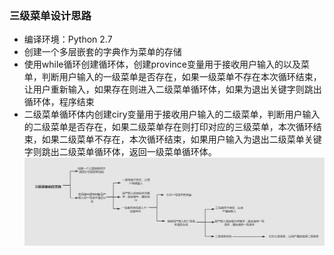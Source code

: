 ### 三级菜单设计思路

- 编译环境：Python 2.7
- 创建一个多层嵌套的字典作为菜单的存储
- 使用while循环创建循环体，创建province变量用于接收用户输入的以及菜单，判断用户输入的一级菜单是否存在，如果一级菜单不存在本次循环结束，让用户重新输入，如果存在则进入二级菜单循环体，如果为退出关键字则跳出循环体，程序结束
- 二级菜单循环体内创建ciry变量用于接收用户输入的二级菜单，判断用户输入的二级菜单是否存在，如果二级菜单存在则打印对应的三级菜单，本次循环结束，如果二级菜单不存在，本次循环结束，如果用户输入为退出二级菜单关键字则跳出二级菜单循环体，返回一级菜单循环体。
![](https://github.com/hwzz3311/my_task/blob/master/three_level_menu.png)